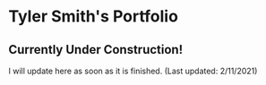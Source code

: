 # Tyler Smith's Portfolio

## Currently Under Construction!

I will update here as soon as it is finished. (Last updated: 2/11/2021)